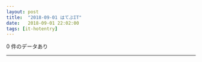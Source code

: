 ```yaml
---
layout: post
title:  "2018-09-01 はてぶIT"
date:   2018-09-01 22:02:00
tags: [it-hotentry]
---
```

0 件のデータあり

<hr>
